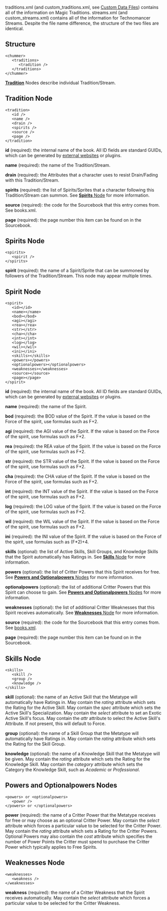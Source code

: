 traditions.xml (and custom_traditions.xml, see [Custom Data Files](Custom-Data-Files)) contains all of the information on Magic Traditions. streams.xml (and custom_streams.xml) contains all of the information for Technomancer Streams. Despite the file name difference, the structure of the two files are identical.

## Structure
    <chummer>
       <traditions>
          <tradition />
       </traditions>
    </chummer>

[**Tradition**](#tradition "Tradition Node") Nodes describe individual Tradition/Stream.

## <a id="tradition"></a>Tradition Node

    <tradition>
       <id />
       <name />
       <drain />
       <spirits />
       <source />
       <page />
    </tradition>

**id** (required): the internal name of the book. All ID fields are standard GUIDs, which can be generated by [external websites](https://www.guidgenerator.com) or plugins.

**name** (required): the name of the Tradition/Stream.

**drain** (required): the Attributes that a character uses to resist Drain/Fading with this Tradition/Stream.

**spirits** (required): the list of Spirits/Sprites that a character following this Tradition/Stream can summon. See [**Spirits** Node](#spirits "Spirits Node") for more information.

**source** (required): the code for the Sourcebook that this entry comes from. See books.xml.

**page** (required): the page number this item can be found on in the Sourcebook.

## <a id="spirits"></a>Spirits Node

    <spirits>
       <spirit />
    </spirits>

**spirit** (required): the name of a Spirit/Sprite that can be summoned by followers of the Tradition/Stream. This node may appear multiple times.

## <a id="spirit"></a>Spirit Node

    <spirit>
       <id></id>
       <name></name>
       <bod></bod>
       <agi></agi>
       <rea></rea>
       <str></str>
       <cha></cha>
       <int></int>
       <log></log>
       <wil></wil>
       <ini></ini>
       <skills></skills>
       <powers></powers>
       <optionalpowers></optionalpowers>
       <weaknesses></weaknesses>
       <source></source>
       <page></page>
    </spirit>

**id** (required): the internal name of the book. All ID fields are standard GUIDs, which can be generated by [external websites](https://www.guidgenerator.com) or plugins.

**name** (required): the name of the Spirit.

**bod** (required): the BOD value of the Spirit. If the value is based on the Force of the spirit, use formulas such as F+2.

**agi** (required): the AGI value of the Spirit. If the value is based on the Force of the spirit, use formulas such as F+2.

**rea** (required): the REA value of the Spirit. If the value is based on the Force of the spirit, use formulas such as F+2.

**str** (required): the STR value of the Spirit. If the value is based on the Force of the spirit, use formulas such as F+2.

**cha** (required): the CHA value of the Spirit. If the value is based on the Force of the spirit, use formulas such as F+2.

**int** (required): the INT value of the Spirit. If the value is based on the Force of the spirit, use formulas such as F+2.

**log** (required): the LOG value of the Spirit. If the value is based on the Force of the spirit, use formulas such as F+2.

**wil** (required): the WIL value of the Spirit. If the value is based on the Force of the spirit, use formulas such as F+2.

**ini** (required): the INI value of the Spirit. If the value is based on the Force of the spirit, use formulas such as (F*2)+4.

**skills** (optional): the list of Active Skills, Skill Groups, and Knowledge Skills that the Spirit automatically has Ratings in. See [**Skills** Node](#skills "Skills Node") for more information.

**powers** (optional): the list of Critter Powers that this Spirit receives for free. See [**Powers and Optionalpowers** Nodes](#powers "Powers and Optionalpowers Nodes") for more information.

**optionalpowers** (optional): the list of additional Critter Powers that this Spirit can choose to gain. See [**Powers and Optionalpowers** Nodes](#powers "Powers and Optionalpowers Nodes") for more information.

**weaknesses** (optional): the list of additional Critter Weaknesses that this Spirit receives automatically. See [**Weaknesses** Node](#Weaknesses "Weaknesses Nodes") for more information.

**source** (required): the code for the Sourcebook that this entry comes from. See [books.xml](Books "books.xml").

**page** (required): the page number this item can be found on in the Sourcebook.

## <a id="skills"></a>Skills Node
    <skills>
       <skill />
       <group />
       <knowledge />
    </skills>
**skill** (optional): the name of an Active Skill that the Metatype will automatically have Ratings in. May contain the _rating_ attribute which sets the Rating for the Active Skill. May contain the _spec_ attribute which sets the Active Skill's Specialization. May contain the _select_ attribute to set an Exotic Active Skill's focus. May contain the _attr_ attribute to select the Active Skill's Attribute. If not present, this will default to Force. 

**group** (optional): the name of a Skill Group that the Metatype will automatically have Ratings in. May contain the _rating_ attribute which sets the Rating for the Skill Group.

**knowledge** (optional): the name of a Knowledge Skill that the Metatype will be given. May contain the _rating_ attribute which sets the Rating for the Knowledge Skill. May contain the _category_ attribute which sets the Category the Knowledge Skill, such as _Academic_ or _Professional_.

## <a id="powers"></a>Powers and Optionalpowers Nodes
    <powers> or <optionalpowers>
       <power />
    </powers> or </optionalpowers>
**power** (required): the name of a Critter Power that the Metatype receives for free or may choose as an optional Critter Power. May contain the _select_ attribute which forces a particular value to be selected for the Critter Power. May contain the _rating_ attribute which sets a Rating for the Critter Powers. Optional Powers may also contain the _cost_ attribute which specifies the number of Power Points the Critter must spend to purchase the Critter Power which typically applies to Free Spirits.

## <a id="weaknesses"></a>Weaknesses Node
    <weaknesses>
       <weakness />
    </weaknesses>
**weakness** (required): the name of a Critter Weakness that the Spirit receives automatically. May contain the _select_ attribute which forces a particular value to be selected for the Critter Weakness. 